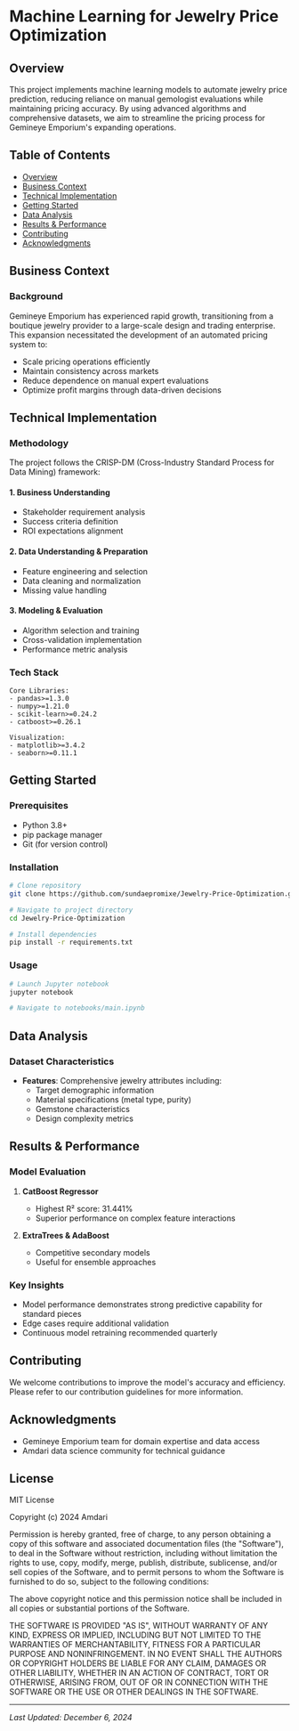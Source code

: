 # Machine Learning for Jewelry Price Optimization

## Overview
This project implements machine learning models to automate jewelry price prediction, reducing reliance on manual gemologist evaluations while maintaining pricing accuracy. By using advanced algorithms
and comprehensive datasets, we aim to streamline the pricing process for Gemineye Emporium's expanding operations.

## Table of Contents
- [Overview](#overview)
- [Business Context](#business-context)
- [Technical Implementation](#technical-implementation)
- [Getting Started](#getting-started)
- [Data Analysis](#data-analysis)
- [Results & Performance](#results--performance)
- [Contributing](#contributing)
- [Acknowledgments](#acknowledgments)

## Business Context

### Background
Gemineye Emporium has experienced rapid growth, transitioning from a boutique jewelry provider to a large-scale design and trading enterprise. This expansion necessitated the development of
an automated pricing system to:
- Scale pricing operations efficiently
- Maintain consistency across markets
- Reduce dependence on manual expert evaluations
- Optimize profit margins through data-driven decisions

## Technical Implementation

### Methodology
The project follows the CRISP-DM (Cross-Industry Standard Process for Data Mining) framework:

#### 1. Business Understanding
- Stakeholder requirement analysis
- Success criteria definition
- ROI expectations alignment

#### 2. Data Understanding & Preparation
- Feature engineering and selection
- Data cleaning and normalization
- Missing value handling

#### 3. Modeling & Evaluation
- Algorithm selection and training
- Cross-validation implementation
- Performance metric analysis

### Tech Stack
```
Core Libraries:
- pandas>=1.3.0
- numpy>=1.21.0
- scikit-learn>=0.24.2
- catboost>=0.26.1

Visualization:
- matplotlib>=3.4.2
- seaborn>=0.11.1
```

## Getting Started

### Prerequisites
- Python 3.8+
- pip package manager
- Git (for version control)

### Installation
```bash
# Clone repository
git clone https://github.com/sundaepromixe/Jewelry-Price-Optimization.git

# Navigate to project directory
cd Jewelry-Price-Optimization

# Install dependencies
pip install -r requirements.txt
```

### Usage
```bash
# Launch Jupyter notebook
jupyter notebook

# Navigate to notebooks/main.ipynb
```

## Data Analysis

### Dataset Characteristics
- **Features**: Comprehensive jewelry attributes including:
  - Target demographic information
  - Material specifications (metal type, purity)
  - Gemstone characteristics
  - Design complexity metrics

## Results & Performance

### Model Evaluation
1. **CatBoost Regressor**
   - Highest R² score: 31.441%
   - Superior performance on complex feature interactions

2. **ExtraTrees & AdaBoost**
   - Competitive secondary models
   - Useful for ensemble approaches

### Key Insights
- Model performance demonstrates strong predictive capability for standard pieces
- Edge cases require additional validation
- Continuous model retraining recommended quarterly

## Contributing
We welcome contributions to improve the model's accuracy and efficiency. Please refer to our contribution guidelines for more information.

## Acknowledgments
- Gemineye Emporium team for domain expertise and data access
- Amdari data science community for technical guidance

## License
MIT License

Copyright (c) 2024 Amdari

Permission is hereby granted, free of charge, to any person obtaining a copy
of this software and associated documentation files (the "Software"), to deal
in the Software without restriction, including without limitation the rights
to use, copy, modify, merge, publish, distribute, sublicense, and/or sell
copies of the Software, and to permit persons to whom the Software is
furnished to do so, subject to the following conditions:

The above copyright notice and this permission notice shall be included in all
copies or substantial portions of the Software.

THE SOFTWARE IS PROVIDED "AS IS", WITHOUT WARRANTY OF ANY KIND, EXPRESS OR
IMPLIED, INCLUDING BUT NOT LIMITED TO THE WARRANTIES OF MERCHANTABILITY,
FITNESS FOR A PARTICULAR PURPOSE AND NONINFRINGEMENT. IN NO EVENT SHALL THE
AUTHORS OR COPYRIGHT HOLDERS BE LIABLE FOR ANY CLAIM, DAMAGES OR OTHER
LIABILITY, WHETHER IN AN ACTION OF CONTRACT, TORT OR OTHERWISE, ARISING FROM,
OUT OF OR IN CONNECTION WITH THE SOFTWARE OR THE USE OR OTHER DEALINGS IN THE
SOFTWARE.

---
*Last Updated: December 6, 2024*
